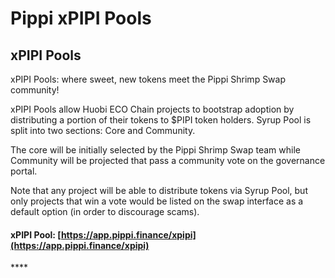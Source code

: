 # Pippi xPIPI Pools

## **xPIPI Pools**

xPIPI Pools: where sweet, new tokens meet the Pippi Shrimp Swap community!

xPIPI Pools allow Huobi ECO Chain projects to bootstrap adoption by distributing a portion of their tokens to $PIPI token holders. Syrup Pool is split into two sections: Core and Community.

The core will be initially selected by the Pippi Shrimp Swap team while Community will be projected that pass a community vote on the governance portal.

Note that any project will be able to distribute tokens via Syrup Pool, but only projects that win a vote would be listed on the swap interface as a default option \(in order to discourage scams\).

#### xPIPI Pool: [https://app.pippi.finance/xpipi](https://app.pippi.finance/xpipi)

\*\*\*\*

